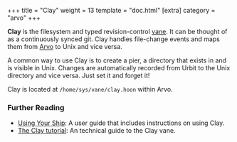 +++
title = "Clay"
weight = 13
template = "doc.html"
[extra]
category = "arvo"
+++

**Clay** is the filesystem and typed revision-control [vane](../filesystem). It can be thought of as a continuously synced git. Clay handles file-change events and maps them from [Arvo](../arvo) to Unix and vice versa.

A common way to use Clay is to create a pier, a directory that exists in and is visible in Unix. Changes are automatically recorded from Urbit to the Unix directory and vice versa. Just set it and forget it!

Clay is located at `/home/sys/vane/clay.hoon` within Arvo.

### Further Reading

- [Using Your Ship](@/using/operations/using-your-ship.md#filesystem): A user guide that includes instructions on using Clay.  
- [The Clay tutorial](@/docs/tutorials/arvo/clay.md): An technical guide to the Clay vane.
